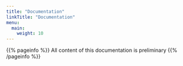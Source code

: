 ```yaml
---
title: "Documentation"
linkTitle: "Documentation"
menu:
  main:
    weight: 10
---
```


{{% pageinfo %}}
All content of this documentation is preliminary
{{% /pageinfo %}}



